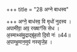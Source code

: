 +++
title = "28 अग्ने बाधस्व"

+++
अग्ने॒ बाध॑स्व॒ वि मृधो॑ नुदस्व ।  
अपामी॑वा॒ अप॒ रख्षाꣳ॑सि सेध ।  
अ॒स्माथ्स॑मु॒द्राद्बृ॑ह॒तो दि॒वो नः॑ ॥44॥  
अ॒पाम्भू॒मान॒मुप॑ नस्सृजे॒ह ।  
